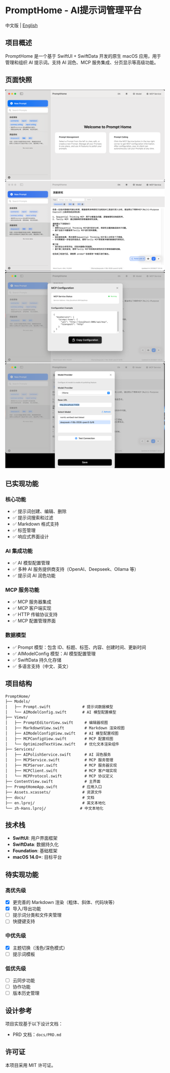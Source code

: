 # PromptHome - AI提示词管理平台

中文版 | [English](README_EN.md)

## 项目概述

PromptHome 是一个基于 SwiftUI + SwiftData 开发的原生 macOS 应用，用于管理和组织 AI 提示词。支持 AI 润色、MCP 服务集成、分页显示等高级功能。

## 页面快照
![PromptHome 主界面](PromptHome/PromptHome/docs/main.png)
![Prompt Editor](PromptHome/PromptHome/docs/Prompt_Editor.png)
![MCP 配置界面](PromptHome/PromptHome/docs/MCP_Configration.png)
![Model Provider 界面](PromptHome/PromptHome/docs/Model_Provider.png)

## 已实现功能

### 核心功能
- ✅ 提示词创建、编辑、删除
- ✅ 提示词搜索和过滤
- ✅ Markdown 格式支持
- ✅ 标签管理
- ✅ 响应式界面设计

### AI 集成功能
- ✅ AI 模型配置管理
- ✅ 多种 AI 服务提供商支持（OpenAI、Deepseek、Ollama 等）
- ✅ 提示词 AI 润色功能

### MCP 服务功能
- ✅ MCP 服务器集成
- ✅ MCP 客户端实现
- ✅ HTTP 传输协议支持
- ✅ MCP 配置管理界面

### 数据模型
- ✅ Prompt 模型：包含 ID、标题、标签、内容、创建时间、更新时间
- ✅ AIModelConfig 模型：AI 模型配置管理
- ✅ SwiftData 持久化存储
- ✅ 多语言支持（中文、英文）

## 项目结构

```
PromptHome/
├── Models/
│   ├── Prompt.swift              # 提示词数据模型
│   └── AIModelConfig.swift       # AI 模型配置模型
├── Views/
│   ├── PromptEditorView.swift     # 编辑器视图
│   ├── MarkdownView.swift         # Markdown 渲染视图
│   ├── AIModelConfigView.swift    # AI 模型配置视图
│   ├── MCPConfigView.swift        # MCP 配置视图
│   └── OptimizedTextView.swift    # 优化文本渲染组件
├── Services/
│   ├── AIPolishService.swift      # AI 润色服务
│   ├── MCPService.swift           # MCP 服务管理
│   ├── MCPServer.swift            # MCP 服务器实现
│   ├── MCPClient.swift            # MCP 客户端实现
│   └── MCPProtocol.swift          # MCP 协议定义
├── ContentView.swift              # 主界面
├── PromptHomeApp.swift           # 应用入口
├── Assets.xcassets/              # 资源文件
├── docs/                         # 文档
├── en.lproj/                     # 英文本地化
└── zh-Hans.lproj/               # 中文本地化
```

## 技术栈

- **SwiftUI**: 用户界面框架
- **SwiftData**: 数据持久化
- **Foundation**: 基础框架
- **macOS 14.0+**: 目标平台

## 待实现功能

### 高优先级
- [X] 更完善的 Markdown 渲染（粗体、斜体、代码块等）
- [X] 导入/导出功能
- [ ] 提示词分类和文件夹管理
- [ ] 快捷键支持

### 中优先级
- [X] 主题切换（浅色/深色模式）
- [ ] 提示词模板

### 低优先级
- [ ] 云同步功能
- [ ] 协作功能
- [ ] 版本历史管理

## 设计参考

项目实现基于以下设计文档：
- PRD 文档：`docs/PRD.md`

## 许可证

本项目采用 MIT 许可证。